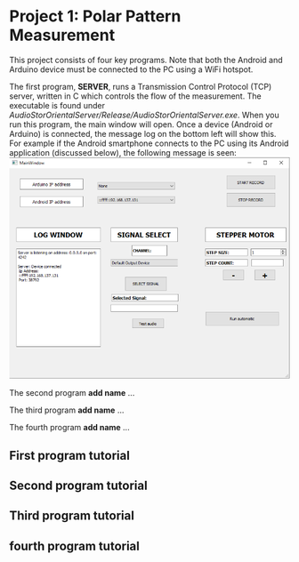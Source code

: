 # Project 1: Polar Pattern Measurement
This project consists of four key programs. Note that both the Android and Arduino device must be connected to the PC using a WiFi hotspot.

The first program, **SERVER**, runs a Transmission Control Protocol (TCP) server, written in C which controls the flow of the measurement.
The executable is found under *AudioStorOrientalServer/Release/AudioStorOrientalServer.exe*. When you run this program, the main window will open. Once a device (Android or Arduino) is connected, the message log on the bottom left will show this.
For example if the Android smartphone connects to the PC using its Android application (discussed below), the following message is seen:
![](images/mainwindow.png)

The second program **add name** ...

The third program **add name** ...

The fourth program **add name** ...

## First program tutorial

## Second program tutorial

## Third program tutorial

## fourth program tutorial
